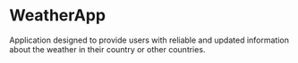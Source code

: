 # WeatherApp
Application designed to provide users with reliable and updated information about the weather in their country or other countries.
